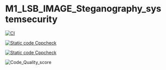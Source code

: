 # M1_LSB_IMAGE_Steganography_systemsecurity
[![CI](https://github.com/Shashank930/M1_LSB_IMAGE_Steganography_systemsecurity/actions/workflows/linux-build.yml/badge.svg)](https://github.com/Shashank930/M1_LSB_IMAGE_Steganography_systemsecurity/actions/workflows/linux-build.yml)


[![Static code Cppcheck](https://github.com/Shashank930/M1_LSB_IMAGE_Steganography_systemsecurity/actions/workflows/cppcheck.yml/badge.svg)](https://github.com/Shashank930/M1_LSB_IMAGE_Steganography_systemsecurity/actions/workflows/cppcheck.yml)

[![Static code Cppcheck](https://github.com/Shashank930/M1_LSB_IMAGE_Steganography_systemsecurity/actions/workflows/cppcheck.yml/badge.svg)](https://github.com/Shashank930/M1_LSB_IMAGE_Steganography_systemsecurity/actions/workflows/cppcheck.yml)

![Code_Quality_score](https://api.codiga.io/project/29909/status/svg)
